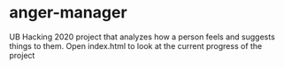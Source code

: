 # anger-manager
UB Hacking 2020 project that analyzes how a person feels and suggests things to them.
 Open index.html to look at the current progress of the project
